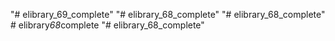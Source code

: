 "# elibrary_69_complete" 
"# elibrary_68_complete" 
"# elibrary_68_complete" 
#   e l i b r a r y _ 6 8 _ c o m p l e t e  
 "# elibrary_68_complete" 
